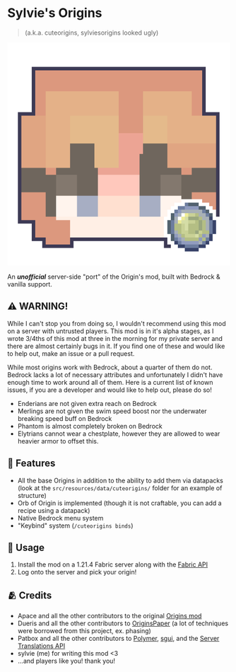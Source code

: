 # Sylvie's Origins

> (a.k.a. cuteorigins, sylviesorigins looked ugly)

![A composite image of the mod creators skin and the logo of the original Origins mod](src/main/resources/assets/cuteorigins/icon.png)

An ***unofficial*** server-side "port" of the Origin's mod, built with Bedrock & vanilla support.

## ⚠️ WARNING!

While I can't stop you from doing so, I wouldn't recommend using this mod on a server with untrusted players. This mod is in it's alpha stages, as I wrote 3/4ths of this mod at three in the morning for my private server and there are almost certainly bugs in it. If you find one of these and would like to help out, make an issue or a pull request.

While most origins work with Bedrock, about a quarter of them do not. Bedrock lacks a lot of necessary attributes and unfortunately I didn't have enough time to work around all of them. Here is a current list of known issues, if you are a developer and would like to help out, please do so!

- Enderians are not given extra reach on Bedrock
- Merlings are not given the swim speed boost nor the underwater breaking speed buff on Bedrock
- Phantom is almost completely broken on Bedrock
- Elytrians cannot wear a chestplate, however they are allowed to wear heavier armor to offset this.

## 📝 Features

- All the base Origins in addition to the ability to add them via datapacks (look at the `src/resources/data/cuteorigins/` folder for an example of structure)
- Orb of Origin is implemented (though it is not craftable, you can add a recipe using a datapack)
- Native Bedrock menu system
- "Keybind" system (`/cuteorigins binds`)

## 🔨 Usage

1. Install the mod on a 1.21.4 Fabric server along with the [Fabric API](https://modrinth.com/mod/fabric-api)
2. Log onto the server and pick your origin!

## 🫂 Credits

- Apace and all the other contributors to the original [Origins mod](https://www.curseforge.com/minecraft/mc-mods/origins)
- Dueris and all the other contributors to [OriginsPaper](https://modrinth.com/plugin/originspaper) (a lot of techniques were borrowed from this project, ex. phasing)
- Patbox and all the other contributors to [Polymer](https://modrinth.com/mod/polymer), [sgui](https://github.com/Patbox/sgui), and the [Server Translations API](https://github.com/NucleoidMC/Server-Translations)
- sylvie (me) for writing this mod <3
- ...and players like you! thank you!